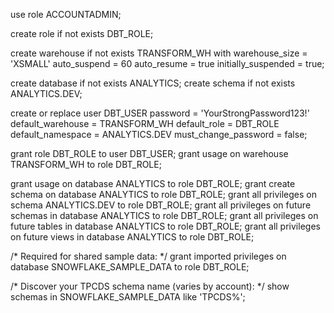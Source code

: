 use role ACCOUNTADMIN;

create role if not exists DBT_ROLE;

create warehouse if not exists TRANSFORM_WH
  with warehouse_size = 'XSMALL'
  auto_suspend = 60
  auto_resume = true
  initially_suspended = true;

create database if not exists ANALYTICS;
create schema if not exists ANALYTICS.DEV;

create or replace user DBT_USER
  password = 'YourStrongPassword123!'
  default_warehouse = TRANSFORM_WH
  default_role = DBT_ROLE
  default_namespace = ANALYTICS.DEV
  must_change_password = false;

grant role DBT_ROLE to user DBT_USER;
grant usage on warehouse TRANSFORM_WH to role DBT_ROLE;

grant usage on database ANALYTICS to role DBT_ROLE;
grant create schema on database ANALYTICS to role DBT_ROLE;
grant all privileges on schema ANALYTICS.DEV to role DBT_ROLE;
grant all privileges on future schemas in database ANALYTICS to role DBT_ROLE;
grant all privileges on future tables in database ANALYTICS to role DBT_ROLE;
grant all privileges on future views in database ANALYTICS to role DBT_ROLE;

/* Required for shared sample data: */
grant imported privileges on database SNOWFLAKE_SAMPLE_DATA to role DBT_ROLE;

/* Discover your TPCDS schema name (varies by account): */
show schemas in SNOWFLAKE_SAMPLE_DATA like 'TPCDS%';
